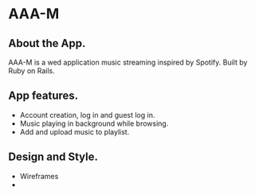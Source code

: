 # AAA-M

## About the App.
AAA-M is a wed application music streaming inspired by Spotify. Built by Ruby on Rails.

## App features.
* Account creation, log in and guest log in.
* Music playing in background while browsing.
* Add and upload music to playlist.

## Design and Style.
* Wireframes
* 
